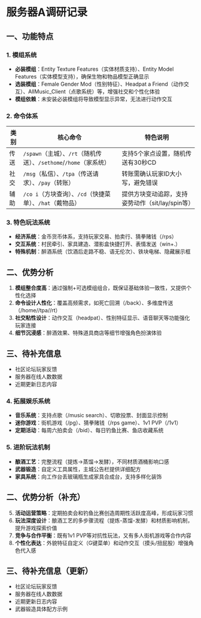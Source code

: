 # 服务器A调研记录

## 一、功能特点

### 1. 模组系统
- **必装模组**：Entity Texture Features（实体材质支持）、Entity Model Features（实体模型支持），确保生物和物品模型正确显示
- **选装模组**：Female Gender Mod（性别特征）、Headpat a Friend（动作交互）、AllMusic_Client（点歌系统）等，增强社交和个性化体验
- **模组依赖**：未安装必装模组将导致模型显示异常，无法进行动作交互

### 2. 命令体系
| 类别 | 核心命令 | 特色说明 |
|------|----------|----------|
| 传送 | `/spawn`（主城）、`/rt`（随机传送）、`/sethome`/`/home`（家系统） | 支持5个家点设置，随机传送有30秒CD |
| 社交 | `/msg`（私信）、`/tpa`（传送请求）、`/pay`（转账） | 转账需确认玩家ID大小写，避免错误 |
| 辅助 | `/co i`（方块查询）、`/cd`（快捷菜单）、`/hat`（戴物品） | 提供方块变动追踪，支持姿势动作（sit/lay/spin等） |

### 3. 特色玩法系统
- **经济系统**：金币货币体系，支持玩家交易、拍卖行、猜拳赌钱（/rps）
- **交互系统**：村民牵引、家具建造、潜影盒快捷打开、表情发送（win+.）
- **特殊机制**：醉酒系统（饮酒后走路不稳、语无伦次）、铁块电梯、隐藏展示框

## 二、优势分析
1. **模组整合度高**：通过强制+可选模组组合，既保证基础体验一致性，又提供个性化选择
2. **命令设计人性化**：覆盖高频需求，如死亡回溯（/back）、多维度传送（/home//tpa//rt）
3. **社交粘性设计**：动作交互（headpat）、性别特征显示、语音聊天等功能强化玩家连接
4. **细节沉浸感**：醉酒效果、特殊道具商店等细节增强角色扮演体验

## 三、待补充信息
- 社区论坛玩家反馈
- 服务器在线人数数据
- 近期更新日志内容
### 4. 拓展娱乐系统
- **音乐系统**：支持点歌（/music search）、切歌投票、封面显示控制
- **迷你游戏**：街机游戏（/pg）、猜拳赌钱（/rps game）、1v1 PVP（/1v1）
- **定期活动**：每周六拍卖会（/bid）、每日钓鱼比赛、鱼店收藏系统

### 5. 进阶玩法机制
- **酿酒工艺**：完整流程（提炼→蒸馏→发酵），不同材质酒桶影响口感
- **武器锻造**：自定义工具属性，主城公告栏提供详细配方
- **家具系统**：向工作台丢玻璃瓶生成家具合成台，支持多样化装饰

## 二、优势分析（补充）
5. **活动运营策略**：定期拍卖会和钓鱼比赛创造周期性活跃度高峰，形成玩家习惯
6. **玩法深度设计**：酿酒工艺的多步骤流程（提炼-蒸馏-发酵）和材质影响机制，提升游戏探索价值
7. **竞争与合作平衡**：既有1v1 PVP等对抗性玩法，又有多人街机游戏等合作内容
8. **个性化表达**：外貌特征自定义（G键菜单）和动作交互（摸头/扭屁股）增强角色代入感

## 三、待补充信息（更新）
- 社区论坛玩家反馈
- 服务器在线人数数据
- 近期更新日志内容
- 武器锻造具体配方示例